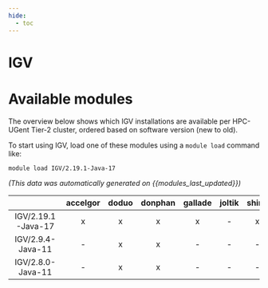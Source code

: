 ```yaml
---
hide:
  - toc
---
```


IGV
===

# Available modules


The overview below shows which IGV installations are available per HPC-UGent Tier-2 cluster, ordered based on software version (new to old).

To start using IGV, load one of these modules using a `module load` command like:

```shell
module load IGV/2.19.1-Java-17
```

*(This data was automatically generated on {{modules_last_updated}})*  

| |accelgor|doduo|donphan|gallade|joltik|shinx|skitty|
| :---: | :---: | :---: | :---: | :---: | :---: | :---: | :---: |
|IGV/2.19.1-Java-17|x|x|x|x|-|x|x|
|IGV/2.9.4-Java-11|-|x|x|-|-|-|-|
|IGV/2.8.0-Java-11|-|x|x|-|-|-|-|
